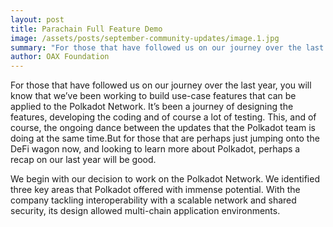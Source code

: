 ```yaml
---
layout: post
title: Parachain Full Feature Demo
image: /assets/posts/september-community-updates/image.1.jpg
summary: "For those that have followed us on our journey over the last year, you will know that we’ve been working to build use-case features that can be applied to the Polkadot Network."
author: OAX Foundation 
---
```


For those that have followed us on our journey over the last year, you will know that we’ve been working to build use-case features that can be applied to the Polkadot Network. It’s been a journey of designing the features, developing the coding and of course a lot of testing. This, and of course, the ongoing dance between the updates that the Polkadot team is doing at the same time.But for those that are perhaps just jumping onto the DeFi wagon now, and looking to learn more about Polkadot, perhaps a recap on our last year will be good.

We begin with our decision to work on the Polkadot Network. We identified three key areas that Polkadot offered with immense potential. With the company tackling interoperability with a scalable network and shared security, its design allowed multi-chain application environments.